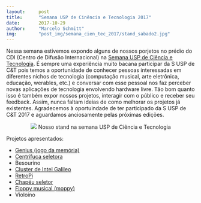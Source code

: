```yaml
---
layout:     post
title:      "Semana USP de Cinência e Tecnologia 2017"
date:       2017-10-29
author:     "Marcelo Schmitt"
img:        "post_img/semana_cien_tec_2017/stand_sabado2.jpg"
---
```


<p>
Nessa semana estivemos expondo alguns de nossos porjetos no prédio do CDI (Centro de Difusão Internacional) na <a href="http://usp.br/semanact/2017/sobre/">Semana USP de Ciência e Tecnologia</a>. É sempre uma experiência muito bacana participar da S USP de C&T pois temos a oportunidade de conhecer pessoas interessadas em diferentes nichos de tecnologia (computação musical, arte eletrônica, educação, werables, etc.) e conversar com esse pessoal nos faz perceber novas aplicações de tecnologia envolvendo hardware livre. Tão bom quanto isso é também expor nossos projetos, interagir com o público e receber seu feedback. Assim, nunca faltam ideias de como melhorar os projetos já existentes. Agradecemos à oportuindade de ter participado da S USP de C&T 2017 e aguardamos anciosamente pelas próximas edições.
</p>

<p style="text-align: center;">
    <img src="{{ site.baseurl }}/post_img/semana_cien_tec_2017/stand_sabado2.jpg" style="margin: 0 auto; max-height: 390px;" />
Nosso stand na semana USP de Ciência e Tecnologia
</p>

Projetos apresentados:

- <a href="https://github.com/HardwareLivreUSP/Genius">Genius (jogo da memória)</a>
- <a href="http://hardwarelivreusp.org/projetos/seletorcentrifuge/">Centrífuca seletora</a>
- Besourino
- <a href="http://hardwarelivreusp.org/projetos/galileocluster/">Cluster de Intel Galileo</a>
- <a href="https://retropie.org.uk/">RetroPi</a>
- <a href="http://hardwarelivreusp.org/projetos/chapeu-seletor2/">Chapéu seletor</a>
- <a href="http://hardwarelivreusp.org/projetos/floppy-musical/">Floppy musical (moppy)</a>
- Violoino
